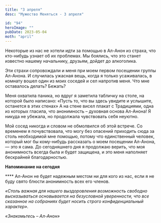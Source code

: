 ```yaml
---
title: "3 апреля"
desc: "Мужество Меняться - 3 апреля"

id: "94"
heroImage: ""
pubDate: 2023-05-04
moth: "april"
---
```


Некоторые из нас не хотели идти за помощью в Ал-Анон из страха, что кто-нибудь
узнает об их проблемах. Мы боялись, что это станет известно нашему начальнику,
друзьям, дойдет до алкоголика.

Эти страхи сопровождали и меня при моем первом посещении группы Ал-Анона. И
случилась ужасная вещь, когда я только усаживалась, в комнату вошел один из
моих соседей и сел напротив меня. Что мне оставалось делать? Бежать?

Меня охватила паника, но вдруг я заметила табличку на столе, на которой было
написано: «Пусть то, что вы здесь увидите и услышите, останется в этих стенах»
А на стене висел плакат с Традициями, одна из которых гласила, что анонимность
– духовная основа Ал-Анона! Я никуда не убежала, но продолжала чувствовать
себя неуютно.

Мой сосед никогда и словом не обмолвился об этой встрече. Со временем я
почувствовала, что могу без опасений приходить сюда за столь необходимой мне
помощью, потому что единственный человек, который мог бы кому-нибудь
рассказать о моем посещении Ал-Анона, — это я сама. До сегодняшнего дня я
продолжаю верить, что моя анонимность всегда была и будет защищена, и это меня
наполняет бескрайней благодарностью.

**Напоминание на сегодня**

\*\*\*\* Ал-Анон не будет надежным местом ни для кого из нас, если я не буду свято
блюсти анонимность всех его членов.

_«Столь важная для нашего выздоровления возможность свободно высказываться
основывается на безусловной уверенности, что все сказанное на собраниях будет
носить строго конфиденциальный характер»._

_«Знакомьтесь – Ал-Анон»_
